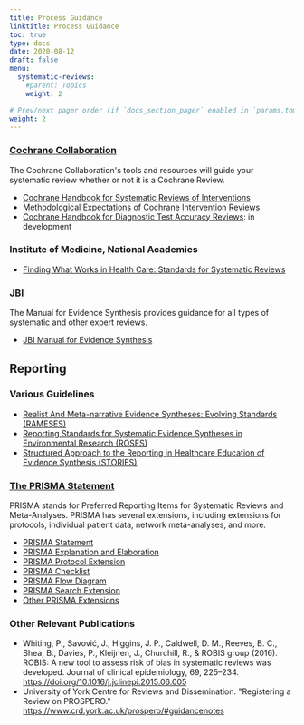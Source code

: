 ```yaml
---
title: Process Guidance
linktitle: Process Guidance
toc: true
type: docs
date: 2020-08-12
draft: false
menu:
  systematic-reviews:
    #parent: Topics
    weight: 2

# Prev/next pager order (if `docs_section_pager` enabled in `params.toml`)
weight: 2
---
```


### [Cochrane Collaboration](https://www.cochrane.org/)

The Cochrane Collaboration's tools and resources will guide your systematic review whether or not it is a Cochrane Review.

* [Cochrane Handbook for Systematic Reviews of Interventions](http://training.cochrane.org/handbook)
* [Methodological Expectations of Cochrane Intervention Reviews](http://community.cochrane.org/mecir-manual)
* [Cochrane Handbook for Diagnostic Test Accuracy Reviews](https://methods.cochrane.org/sdt/handbook-dta-reviews): in development

### Institute of Medicine, National Academies

* [Finding What Works in Health Care: Standards for Systematic Reviews](https://www.nap.edu/read/13059/chapter/1)


### JBI

The Manual for Evidence Synthesis provides guidance for all types of systematic and other expert reviews.

* [JBI Manual for Evidence Synthesis](https://jbi-global-wiki.refined.site/space/MANUAL)


## Reporting

### Various Guidelines

* [Realist And Meta-narrative Evidence Syntheses: Evolving Standards (RAMESES)](http://www.ramesesproject.org/)
* [Reporting Standards for Systematic Evidence Syntheses in Environmental Research (ROSES)](https://www.roses-reporting.com/)
* [Structured Approach to the Reporting in Healthcare Education of Evidence Synthesis (STORIES)](http://clok.uclan.ac.uk/12077/)


### [The PRISMA Statement](http://www.prisma-statement.org/)

PRISMA stands for Preferred Reporting Items for Systematic Reviews and Meta-Analyses. PRISMA has several extensions, including extensions for protocols, individual patient data, network meta-analyses, and more.

* [PRISMA Statement](http://journals.plos.org/plosmedicine/article?id=10.1371/journal.pmed.1000097)
* [PRISMA Explanation and Elaboration](http://journals.plos.org/plosmedicine/article?id=10.1371/journal.pmed.1000100)
* [PRISMA Protocol Extension](http://www.prisma-statement.org/Extensions/Protocols)
* [PRISMA Checklist](http://www.prisma-statement.org/documents/PRISMA%202009%20checklist.doc)
* [PRISMA Flow Diagram](http://www.prisma-statement.org/documents/PRISMA%202009%20flow%20diagram.doc)
* [PRISMA Search Extension](http://www.prisma-statement.org/Extensions/Searching)
* [Other PRISMA Extensions](http://www.prisma-statement.org/Extensions/Default.aspx)


### Other Relevant Publications

* Whiting, P., Savović, J., Higgins, J. P., Caldwell, D. M., Reeves, B. C., Shea, B., Davies, P., Kleijnen, J., Churchill, R., & ROBIS group (2016). ROBIS: A new tool to assess risk of bias in systematic reviews was developed. Journal of clinical epidemiology, 69, 225–234. https://doi.org/10.1016/j.jclinepi.2015.06.005 
* University of York Centre for Reviews and Dissemination. "Registering a Review on PROSPERO." https://www.crd.york.ac.uk/prospero/#guidancenotes